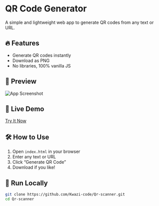 # QR Code Generator

A simple and lightweight web app to generate QR codes from any text or URL.

## 🔥 Features
- Generate QR codes instantly
- Download as PNG
- No libraries, 100% vanilla JS

## 📸 Preview
![App Screenshot](scanner-image.jpg)

## 🚀 Live Demo
[Try It Now](https://kwazi-code.github.io/Qr-scanner/)

## 🛠️ How to Use
1. Open `index.html` in your browser
2. Enter any text or URL
3. Click “Generate QR Code”
4. Download if you like!

## 🧪 Run Locally

```bash
git clone https://github.com/Kwazi-code/Qr-scanner.git
cd Qr-scanner
